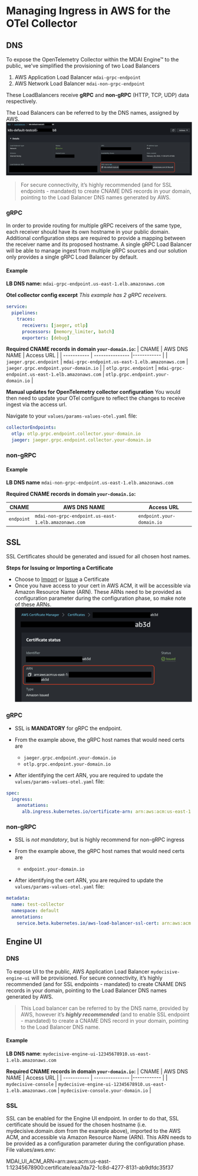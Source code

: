 # Managing Ingress in AWS for the OTel Collector

<!-- toc -->

## DNS

To expose the OpenTelemetry Collector within the MDAI Engine™ to the public, we've simplified the provisioning of two Load Balancers

1. AWS Application Load Balancer `mdai-grpc-endpoint`
2. AWS Network Load Balancer `mdai-non-grpc-endpoint`

These LoadBalancers receive **gRPC** and **non-gRPC** (HTTP, TCP, UDP) data respectively.

The Load Balancers can be referred to by the DNS names, assigned by AWS. [![DNS LB Names](../media/load-balancers.png)](../media/load-balancers.png)

> For secure connectivity, it’s highly recommended (and for SSL endpoints - mandated) to create CNAME DNS records in your domain, pointing to the Load Balancer DNS names generated by AWS.

### gRPC

In order to provide routing for multiple gRPC receivers of the same type, each receiver should have its own hostname in your public domain. Additional configuration steps are required to provide a mapping between the receiver name and its proposed hostname. A single gRPC Load Balancer will be able to manage ingest from multiple gRPC sources and our solution only provides a single gRPC Load Balancer by default.

#### Example

**LB DNS name:**
`mdai-grpc-endpoint.us-east-1.elb.amazonaws.com`

**Otel collector config excerpt**
_This example has 2 gRPC receivers._

```yaml
service:
  pipelines:
    traces:
      receivers: [jaeger, otlp]
      processors: [memory_limiter, batch]
      exporters: [debug]
```

**Required CNAME records in domain `your-domain.io`:**
| CNAME | AWS DNS NAME | Access URL |
| ----------- | --------------- |------------ |
| `jaeger.grpc.endpoint` | `mdai-grpc-endpoint.us-east-1.elb.amazonaws.com` | `jaeger.grpc.endpoint.your-domain.io` |
| `otlp.grpc.endpoint` | `mdai-grpc-endpoint.us-east-1.elb.amazonaws.com` | `otlp.grpc.endpoint.your-domain.io` |

**Manual updates for OpenTelemetry collector configuration**
You would then need to update your OTel configure to reflect the changes to receive ingest via the access url.

Navigate to your `values/params-values-otel.yaml` file:

```yaml
collectorEndpoints:
  otlp: otlp.grpc.endpoint.collector.your-domain.io
  jaeger: jaeger.grpc.endpoint.collector.your-domain.io
```

### non-gRPC

#### Example

**LB DNS name**
`mdai-non-grpc-endpoint.us-east-1.elb.amazonaws.com`

**Required CNAME records in domain `your-domain.io`:**

| CNAME      | AWS DNS NAME                                         | Access URL                |
| ---------- | ---------------------------------------------------- | ------------------------- |
| `endpoint` | `mdai-non-grpc-endpoint.us-east-1.elb.amazonaws.com` | `endpoint.your-domain.io` |

## SSL

SSL Certificates should be generated and issued for all chosen host names.

**Steps for Issuing or Importing a Certificate**

- Choose to [Import](https://docs.aws.amazon.com/acm/latest/userguide/import-certificate-api-cli.html) or [Issue](https://docs.aws.amazon.com/acm/latest/userguide/gs.html) a Certificate
- Once you have access to your cert in AWS ACM, it will be accessible via Amazon Resource Name (ARN). These ARNs need to be provided as configuration parameter during the configuration phase, so make note of these ARNs. [![ACM ARN](../media/acm-certificates.png)](../media/acm-certificates.png)

### gRPC

- SSL is **MANDATORY** for gRPC the endpoint.

- From the example above, the gRPC host names that would need certs are

  - `jaeger.grpc.endpoint.your-domain.io`
  - `otlp.grpc.endpoint.your-domain.io`

- After identifying the cert ARN, you are required to update the `values/params-values-otel.yaml` file:

```yaml
spec:
  ingress:
    annotations:
      alb.ingress.kubernetes.io/certificate-arn: arn:aws:acm:us-east-1:1234567890:certificate/th15-15-@n-@ut0g3n3r@ted-numb3r
```

### non-gRPC

- SSL is _not mandatory_, but is highly recommend for non-gRPC ingress

- From the example above, the gRPC host names that would need certs are

  - `endpoint.your-domain.io`

- After identifying the cert ARN, you are required to update the `values/params-values-otel.yaml` file:

```yaml
metadata:
  name: test-collector
  namespace: default
  annotations:
	service.beta.kubernetes.io/aws-load-balancer-ssl-cert: arn:aws:acm:us-east-1:1234567890:certificate/th15-15-@n-@ut0g3n3r@ted-numb3r
```

## Engine UI

### DNS

To expose UI to the public, AWS Application Load Balancer `mydecisive-engine-ui` will be provisioned.
For secure connectivity, it’s highly recommended (and for SSL endpoints - mandated) to create CNAME DNS records in your domain, pointing to the Load Balancer DNS names generated by AWS.

> This Load balancer can be referred to by the DNS name, provided by AWS, however it’s **_highly recommended_** (and to enable SSL endpoint - mandated) to create a CNAME DNS record in your domain, pointing to the Load Balancer DNS name.

#### Example

**LB DNS name**: `mydecisive-engine-ui-12345678910.us-east-1.elb.amazonaws.com`

**Required CNAME records in domain `your-domain.io`:**
| CNAME | AWS DNS NAME | Access URL |
| ----------- | --------------- |------------ |
| `mydecisive-console` | `mydecisive-engine-ui-12345678910.us-east-1.elb.amazonaws.com` | `mydecisive-console.your-domain.io` |

### SSL

SSL can be enabled for the Engine UI endpoint. In order to do that, SSL certificate should be issued for the chosen hostname (i.e. mydecisive.domain.dom from the example above), imported to the AWS ACM, and accessible via Amazon Resource Name (ARN).
This ARN needs to be provided as a configuration parameter during the configuration phase.
File values/aws.env:

MDAI_UI_ACM_ARN=arn:aws:acm:us-east-1:12345678900:certificate/eaa7da72-1c8d-4277-8131-ab9dfdc35f37
